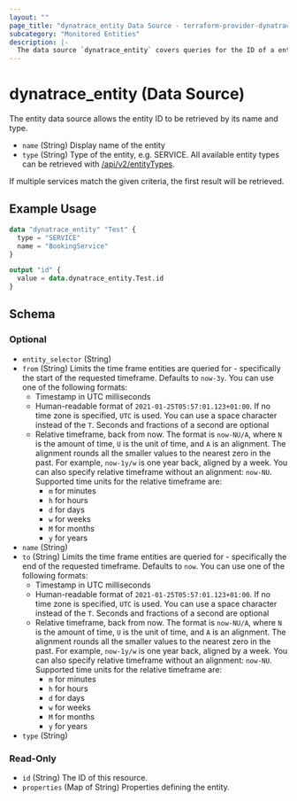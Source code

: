 ```yaml
---
layout: ""
page_title: "dynatrace_entity Data Source - terraform-provider-dynatrace"
subcategory: "Monitored Entities"
description: |-
  The data source `dynatrace_entity` covers queries for the ID of a entity based on name and type
---
```


# dynatrace_entity (Data Source)

The entity data source allows the entity ID to be retrieved by its name and type.

- `name` (String) Display name of the entity
- `type` (String) Type of the entity, e.g. SERVICE. All available entity types can be retrieved with [/api/v2/entityTypes](https://www.dynatrace.com/support/help/dynatrace-api/environment-api/entity-v2/get-all-entity-types).

If multiple services match the given criteria, the first result will be retrieved.

## Example Usage

```terraform
data "dynatrace_entity" "Test" {
  type = "SERVICE"
  name = "BookingService"
}

output "id" {
  value = data.dynatrace_entity.Test.id
}
```

<!-- schema generated by tfplugindocs -->
## Schema

### Optional

- `entity_selector` (String)
- `from` (String) Limits the time frame entities are queried for - specifically the start of the requested timeframe. Defaults to `now-3y`. You can use one of the following formats:
  * Timestamp in UTC milliseconds
  * Human-readable format of `2021-01-25T05:57:01.123+01:00`. If no time zone is specified, `UTC` is used. You can use a space character instead of the `T`. Seconds and fractions of a second are optional
  * Relative timeframe, back from now. The format is `now-NU/A`, where `N` is the amount of time, `U` is the unit of time, and `A` is an alignment. The alignment rounds all the smaller values to the nearest zero in the past. For example, `now-1y/w` is one year back, aligned by a week. You can also specify relative timeframe without an alignment: `now-NU`. Supported time units for the relative timeframe are:
    - `m` for minutes
    - `h` for hours
    - `d` for days
    - `w` for weeks
    - `M` for months
    - `y` for years
- `name` (String)
- `to` (String) Limits the time frame entities are queried for - specifically the end of the requested timeframe. Defaults to `now`. You can use one of the following formats:
  * Timestamp in UTC milliseconds
  * Human-readable format of `2021-01-25T05:57:01.123+01:00`. If no time zone is specified, `UTC` is used. You can use a space character instead of the `T`. Seconds and fractions of a second are optional
  * Relative timeframe, back from now. The format is `now-NU/A`, where `N` is the amount of time, `U` is the unit of time, and `A` is an alignment. The alignment rounds all the smaller values to the nearest zero in the past. For example, `now-1y/w` is one year back, aligned by a week. You can also specify relative timeframe without an alignment: `now-NU`. Supported time units for the relative timeframe are:
    - `m` for minutes
    - `h` for hours
    - `d` for days
    - `w` for weeks
    - `M` for months
    - `y` for years
- `type` (String)

### Read-Only

- `id` (String) The ID of this resource.
- `properties` (Map of String) Properties defining the entity.
